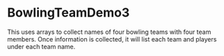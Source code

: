 # BowlingTeamDemo3
This uses arrays to collect names of four bowling teams with four team members. Once information is collected, it will list each team and players under each team name.
